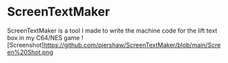 # ScreenTextMaker
ScreenTextMaker is a tool I made to write the machine code for the lift text box in my C64/NES game
![Screenshot]https://github.com/piershaw/ScreenTextMaker/blob/main/Screen%20Shot.png
